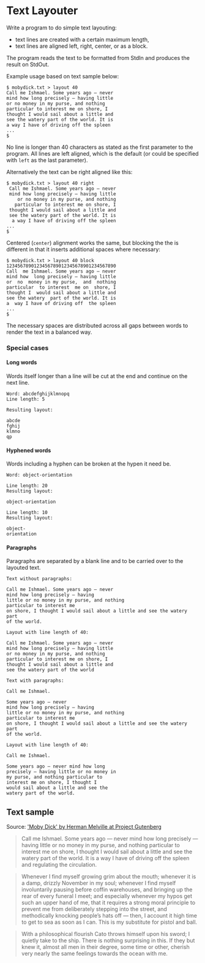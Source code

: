 # Text Layouter
Write a program to do simple text layouting:

* text lines are created with a certain maximum length,
* text lines are aligned left, right, center, or as a block.

The program reads the text to be formatted from StdIn and produces the result on StdOut.

Example usage based on text sample below:

```
$ mobydick.txt > layout 40
Call me Ishmael. Some years ago — never
mind how long precisely — having little
or no money in my purse, and nothing
particular to interest me on shore, I
thought I would sail about a little and
see the watery part of the world. It is
a way I have of driving off the spleen
...
$
```

No line is longer than 40 characters as stated as the first parameter to the program. All lines are left aligned, which is the default (or could be specified with `left` as the last parameter).

Alternatively the text can be right aligned like this:

```
$ mobydick.txt > layout 40 right
 Call me Ishmael. Some years ago — never
 mind how long precisely — having little
    or no money in my purse, and nothing
   particular to interest me on shore, I
 thought I would sail about a little and
 see the watery part of the world. It is
  a way I have of driving off the spleen
...
$
```

Centered (`center`) alignment works the same, but blocking the the is different in that it inserts additional spaces where necessary:

```
$ mobydick.txt > layout 40 block
1234567890123456789012345678901234567890
Call  me Ishmael. Some years ago — never
mind how  long precisely — having little
or  no  money in my purse,  and  nothing
particular  to interest  me on  shore, I
thought I  would sail about a little and
see the watery  part of the world. It is
a  way I have of driving off  the spleen
...
$
```

The necessary spaces are distributed across all gaps between words to render the text in a balanced way.

### Special cases
#### Long words
Words itself longer than a line will be cut at the end and continue on the next line.

```
Word: abcdefghijklmnopq
Line length: 5

Resulting layout:

abcde
fghij
klmno
qp

```

#### Hyphened words
Words including a hyphen can be broken at the hypen it need be.

```
Word: object-orientation

Line length: 20
Resulting layout:

object-orientation

Line length: 10
Resulting layout:

object-
orientation

```

#### Paragraphs
Paragraphs are separated by a blank line and to be carried over to the layouted text.

```
Text without paragraphs:

Call me Ishmael. Some years ago — never
mind how long precisely — having
little or no money in my purse, and nothing
particular to interest me
on shore, I thought I would sail about a little and see the watery part
of the world.

Layout with line length of 40:

Call me Ishmael. Some years ago — never
mind how long precisely — having little
or no money in my purse, and nothing
particular to interest me on shore, I
thought I would sail about a little and
see the watery part of the world
```

```
Text with paragraphs:

Call me Ishmael.

Some years ago — never
mind how long precisely — having
little or no money in my purse, and nothing
particular to interest me
on shore, I thought I would sail about a little and see the watery part
of the world.

Layout with line length of 40:

Call me Ishmael.

Some years ago — never mind how long
precisely — having little or no money in
my purse, and nothing particular to
interest me on shore, I thought I
would sail about a little and see the
watery part of the world.
```

## Text sample
Source: ['Moby Dick' by Herman Melville at Project Gutenberg](http://www.gutenberg.org/files/2701/2701-0.txt)

> Call me Ishmael. Some years ago — never mind how long precisely — having
little or no money in my purse, and nothing particular to interest me
on shore, I thought I would sail about a little and see the watery part
of the world. It is a way I have of driving off the spleen and
regulating the circulation.

> Whenever I find myself growing grim about the mouth; whenever it is a damp, drizzly November in my soul; whenever I find myself involuntarily pausing before coffin warehouses, and bringing up the rear of every funeral I meet; and especially whenever my hypos get such an upper hand of me, that it requires a strong moral principle to prevent me from deliberately stepping into the street, and methodically knocking people’s hats off — then, I account it high time to
get to sea as soon as I can. This is my substitute for pistol and ball.

> With a philosophical flourish Cato throws himself upon his sword; I
quietly take to the ship. There is nothing surprising in this. If they
but knew it, almost all men in their degree, some time or other,
cherish very nearly the same feelings towards the ocean with me.